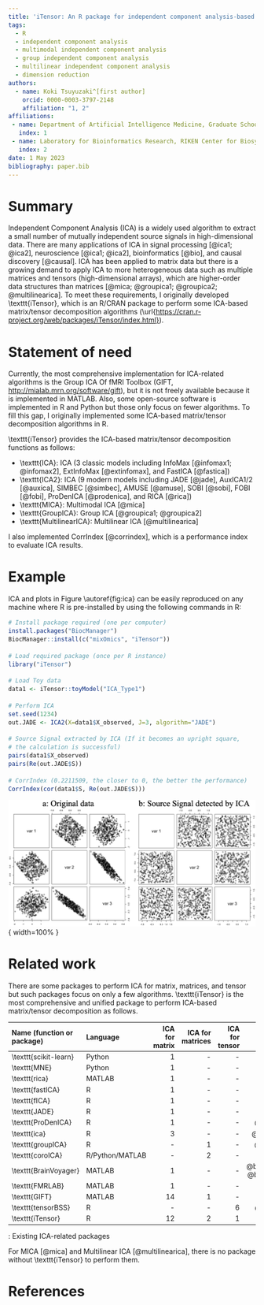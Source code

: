 ```yaml
---
title: 'iTensor: An R package for independent component analysis-based matrix/tensor decomposition'
tags:
  - R
  - independent component analysis
  - multimodal independent component analysis
  - group independent component analysis
  - multilinear independent component analysis
  - dimension reduction
authors:
  - name: Koki Tsuyuzaki^[first author]
    orcid: 0000-0003-3797-2148
    affiliation: "1, 2"
affiliations:
 - name: Department of Artificial Intelligence Medicine, Graduate School of Medicine, Chiba University, Japan
   index: 1
 - name: Laboratory for Bioinformatics Research, RIKEN Center for Biosystems Dynamics Research, Japan
   index: 2
date: 1 May 2023
bibliography: paper.bib
---
```


# Summary

Independent Component Analysis (ICA) is a widely used algorithm to extract a small number of mutually independent source signals in high-dimensional data. There are many applications of ICA in signal processing [@ica1; @ica2], neuroscience [@ica1; @ica2], bioinformatics [@bio], and causal discovery [@causal]. ICA has been applied to matrix data but there is a growing demand to apply ICA to more heterogeneous data such as multiple matrices and tensors (high-dimensional arrays), which are higher-order data structures than matrices [@mica; @groupica1; @groupica2; @multilinearica]. To meet these requirements, I originally developed \texttt{iTensor}, which is an R/CRAN package to perform some ICA-based matrix/tensor decomposition algorithms (\url{https://cran.r-project.org/web/packages/iTensor/index.html}).

# Statement of need

Currently, the most comprehensive implementation for ICA-related algorithms is the Group ICA Of fMRI Toolbox (GIFT, http://mialab.mrn.org/software/gift), but it is not freely available because it is implemented in MATLAB. Also, some open-source software is implemented in R and Python but those only focus on fewer algorithms. To fill this gap, I originally implemented some ICA-based matrix/tensor decomposition algorithms in R.

\texttt{iTensor} provides the ICA-based matrix/tensor decomposition functions as follows:

- \texttt{ICA}: ICA (3 classic models including InfoMax [@infomax1; @infomax2], ExtInfoMax [@extinfomax], and FastICA [@fastica])
- \texttt{ICA2}: ICA (9 modern models including JADE [@jade], AuxICA1/2 [@auxica], SIMBEC [@simbec], AMUSE [@amuse], SOBI [@sobi], FOBI [@fobi], ProDenICA [@prodenica], and RICA [@rica])
- \texttt{MICA}: Multimodal ICA [@mica]
- \texttt{GroupICA}: Group ICA [@groupica1; @groupica2]
- \texttt{MultilinearICA}: Multilinear ICA [@multilinearica]

I also implemented CorrIndex [@corrindex], which is a performance index to evaluate ICA results.

# Example

ICA and plots in Figure \autoref{fig:ica} can be easily reproduced on any machine where R is pre-installed by using the following commands in R:

```r
# Install package required (one per computer)
install.packages("BiocManager")
BiocManager::install(c("mixOmics", "iTensor"))

# Load required package (once per R instance)
library("iTensor")

# Load Toy data
data1 <- iTensor::toyModel("ICA_Type1")

# Perform ICA
set.seed(1234)
out.JADE <- ICA2(X=data1$X_observed, J=3, algorithm="JADE")

# Source Signal extracted by ICA (If it becomes an upright square,
# the calculation is successful)
pairs(data1$X_observed)
pairs(Re(out.JADE$S))

# CorrIndex (0.2211509, the closer to 0, the better the performance)
CorrIndex(cor(data1$S, Re(out.JADE$S)))
```

![ICA with time-independent sub-gaussian data\label{fig:ica}](figure.png){ width=100% }

# Related work

There are some packages to perform ICA for matrix, matrices, and tensor but such packages focus on only a few algorithms. \texttt{iTensor} is the most comprehensive and unified package to perform ICA-based matrix/tensor decomposition as follows.

| Name (function or package) | Language | ICA for matrix | ICA for matrices | ICA for tensor | Reference |
|:------ | :---- | ----: | ----: | ----: | :----: |
| \texttt{scikit-learn} | Python | 1 | - | - | @sklearn |
| \texttt{MNE} | Python | 1 | - | - | @mne |
| \texttt{rica} | MATLAB |1 | - | - | @rica |
| \texttt{fastICA} | R | 1 | - | - | @fastica |
| \texttt{fICA} | R | 1 | - | - | @fastica |
| \texttt{JADE} | R | 1 | - | - | @jade |
| \texttt{ProDenICA} | R | 1 | - | - | @prodenica |
| \texttt{ica} | R | 3 | - | - | @ica1; @ica2 |
| \texttt{groupICA} | R | - | 1 | - | @groupica2 |
| \texttt{coroICA} | R/Python/MATLAB | - | 2 | - | @coroica |
| \texttt{BrainVoyager} | MATLAB | 1 | - | - | @brainvoyager1; @brainvoyager2 |
| \texttt{FMRLAB} | MATLAB | 1 | - | - | @fmrlab |
| \texttt{GIFT} | MATLAB | 14 | 1 | - | @gift |
| \texttt{tensorBSS} | R | - | - | 6 | @tensorbss |
| \texttt{iTensor} | R | 12 | 2 | 1 | This paper |

: Existing ICA-related packages

For MICA [@mica] and Multilinear ICA [@multilinearica], there is no package without \texttt{iTensor} to perform them.

# References
